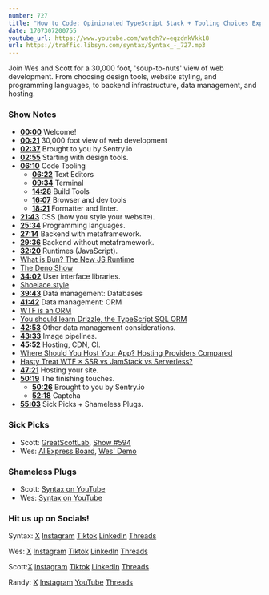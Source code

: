 ```yaml
---
number: 727
title: "How to Code: Opinionated TypeScript Stack + Tooling Choices Explained"
date: 1707307200755
youtube_url: https://www.youtube.com/watch?v=eqzdnkVkk18
url: https://traffic.libsyn.com/syntax/Syntax_-_727.mp3
---
```


Join Wes and Scott for a 30,000 foot, 'soup-to-nuts' view of web development. From choosing design tools, website styling, and programming languages, to backend infrastructure, data management, and hosting.

### Show Notes

* **[00:00](#t=00:00)** Welcome!
* **[00:21](#t=00:21)** 30,000 foot view of web development
* **[02:37](#t=02:37)** Brought to you by Sentry.io
* **[02:55](#t=02:55)** Starting with design tools.
* **[06:10](#t=06:10)** Code Tooling
    * **[06:22](#t=06:22)** Text Editors
    * **[09:34](#t=09:34)** Terminal
    * **[14:28](#t=14:28)** Build Tools
    * **[16:07](#t=16:07)** Browser and dev tools
    * **[18:21](#t=18:21)** Formatter and linter.
* **[21:43](#t=21:43)** CSS (how you style your website).
* **[25:34](#t=25:34)** Programming languages.
* **[27:14](#t=27:14)** Backend with metaframework.
* **[29:36](#t=29:36)** Backend without metaframework.
* **[32:20](#t=32:20)** Runtimes (JavaScript).
* [What is Bun? The New JS Runtime](https://syntax.fm/show/488/what-is-bun-the-new-js-runtime)
* [The Deno Show](https://syntax.fm/show/322/the-deno-show)
* **[34:02](#t=34:02)** User interface libraries.
* [Shoelace.style](https://shoelace.style/)
* **[39:43](#t=39:43)** Data management: Databases
* **[41:42](#t=41:42)** Data management: ORM
* [WTF is an ORM](https://syntax.fm/show/633/wtf-is-an-orm)
* [You should learn Drizzle, the TypeScript SQL ORM](https://syntax.fm/show/721/you-should-learn-drizzle-the-typescript-sql-orm)
* **[42:53](#t=42:53)** Other data management considerations.
* **[43:33](#t=43:33)** Image pipelines.
* **[45:52](#t=45:52)** Hosting, CDN, CI.
* [Where Should You Host Your App? Hosting Providers Compared](https://syntax.fm/show/615/where-should-you-host-your-app-hosting-providers-compared)
* [Hasty Treat WTF × SSR vs JamStack vs Serverless?](https://syntax.fm/show/439/hasty-treat-wtf-ssr-vs-jamstack-vs-serverless)
* **[47:21](#t=47:21)** Hosting your site.
* **[50:19](#t=50:19)** The finishing touches.
    * **[50:26](#t=50:26)** Brought to you by Sentry.io
    * **[52:18](#t=52:18)** Captcha
* **[55:03](#t=55:03)** Sick Picks + Shameless Plugs.

### Sick Picks

- Scott: [GreatScottLab](https://www.youtube.com/@greatscottlab), [Show #594](https://syntax.fm/show/594/potluck-testing-animations-tools-for-learning-coding-related-injuries)
- Wes: [AliExpress Board](https://www.aliexpress.us/item/3256805764094416.html?spm=a2g0o.order_list.order_list_main.41.66671802K6Yx2m&gatewayAdapt=glo2usa4itemAdapt), [Wes' Demo](https://twitter.com/wesbos/status/1737299386114142714)

### Shameless Plugs

- Scott: [Syntax on YouTube](https://www.youtube.com/@syntaxfm)
- Wes: [Syntax on YouTube](https://www.youtube.com/@syntaxfm)

### Hit us up on Socials!

Syntax: [X](https://twitter.com/syntaxfm) [Instagram](https://www.instagram.com/syntax_fm/) [Tiktok](https://www.tiktok.com/@syntaxfm) [LinkedIn](https://www.linkedin.com/company/96077407/admin/feed/posts/) [Threads](https://www.threads.net/@syntax_fm)

Wes: [X](https://twitter.com/wesbos) [Instagram](https://www.instagram.com/wesbos/) [Tiktok](https://www.tiktok.com/@wesbos) [LinkedIn](https://www.linkedin.com/in/wesbos/) [Threads](https://www.threads.net/@wesbos)

Scott:[X](https://twitter.com/stolinski) [Instagram](https://www.instagram.com/stolinski/) [Tiktok](https://www.tiktok.com/@stolinski) [LinkedIn](https://www.linkedin.com/in/stolinski/) [Threads](https://www.threads.net/@stolinski)

Randy: [X](https://twitter.com/randyrektor) [Instagram](https://www.instagram.com/randyrektor/) [YouTube](https://www.youtube.com/@randyrektor) [Threads](https://www.threads.net/@randyrektor)
